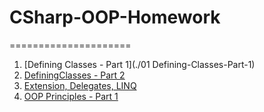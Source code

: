 # CSharp-OOP-Homework
=====================
1. [Defining Classes - Part 1](./01 Defining-Classes-Part-1)
1. [DefiningClasses - Part 2](./02.DefiningClasses-Part2)
1. [Extension, Delegates, LINQ](./03.Extension-Delegates-LINQ)
1. [OOP Principles - Part 1](./04.OOP-Principles-Part-1)
